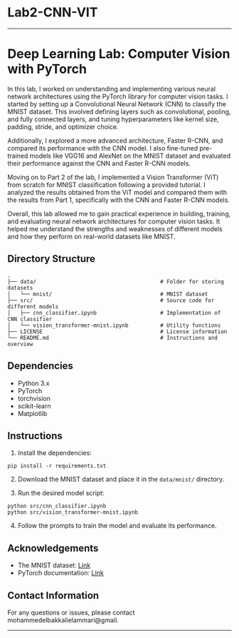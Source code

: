 # Lab2-CNN-VIT

---

# Deep Learning Lab: Computer Vision with PyTorch

In this lab, I worked on understanding and implementing various neural network architectures using the PyTorch library for computer vision tasks. I started by setting up a Convolutional Neural Network (CNN) to classify the MNIST dataset. This involved defining layers such as convolutional, pooling, and fully connected layers, and tuning hyperparameters like kernel size, padding, stride, and optimizer choice.

Additionally, I explored a more advanced architecture, Faster R-CNN, and compared its performance with the CNN model. I also fine-tuned pre-trained models like VGG16 and AlexNet on the MNIST dataset and evaluated their performance against the CNN and Faster R-CNN models.

Moving on to Part 2 of the lab, I implemented a Vision Transformer (ViT) from scratch for MNIST classification following a provided tutorial. I analyzed the results obtained from the ViT model and compared them with the results from Part 1, specifically with the CNN and Faster R-CNN models.

Overall, this lab allowed me to gain practical experience in building, training, and evaluating neural network architectures for computer vision tasks. It helped me understand the strengths and weaknesses of different models and how they perform on real-world datasets like MNIST.

## Directory Structure

```
.
├── data/                                       # Folder for storing datasets
│   └── mnist/                                  # MNIST dataset
├── src/                                        # Source code for different models
│   ├── cnn_classifier.ipynb                    # Implementation of CNN classifier
│   └── vision_transformer-mnist.ipynb          # Utility functions
├── LICENSE                                     # License information
└── README.md                                   # Instructions and overview
```

## Dependencies

- Python 3.x
- PyTorch
- torchvision
- scikit-learn
- Matplotlib

## Instructions



1. Install the dependencies:

```
pip install -r requirements.txt
```

2. Download the MNIST dataset and place it in the `data/mnist/` directory.

3. Run the desired model script:

```
python src/cnn_classifier.ipynb 
python src/vision_transformer-mnist.ipynb
```

4. Follow the prompts to train the model and evaluate its performance.


## Acknowledgements

- The MNIST dataset: [Link](https://www.kaggle.com/datasets/hojjatk/mnist-dataset)
- PyTorch documentation: [Link](https://pytorch.org/docs/stable/index.html)

## Contact Information

For any questions or issues, please contact mohammedelbakkalielammari@gmail.

---
